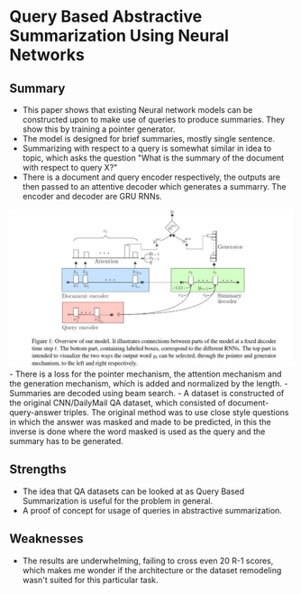 # Query Based Abstractive Summarization Using Neural Networks
## Summary
- This paper shows that existing Neural network models can be constructed upon to make use of queries to produce summaries. They show this by training a pointer generator.
- The model is designed for brief summaries, mostly single sentence.
- Summarizing with respect to a query is somewhat similar in idea to topic, which asks the question "What is the summary of the document with respect to query X?"
- There is a document and query encoder respectively, the outputs are then passed to an attentive decoder which generates a summarry. The encoder and decoder are GRU RNNs.
<img src='../Images/QBNN.JPG'>
- There is a loss for the pointer mechanism, the attention mechanism and the generation mechanism, which is added and normalized by the length.
- Summaries are decoded using beam search.
- A dataset is constructed of the original CNN/DailyMail QA dataset, which consisted of document-query-answer triples. The original method was to use close style questions in which the answer was masked and made to be predicted, in this the inverse is done where the word masked is used as the query and the summary has to be generated.

## Strengths 
- The idea that QA datasets can be looked at as Query Based Summarization is useful for the problem in general. 
- A proof of concept for usage of queries in abstractive summarization. 

## Weaknesses 
- The results are underwhelming, failing to cross even 20 R-1 scores, which makes me wonder if the architecture or the dataset remodeling wasn't suited for this particular task. 
